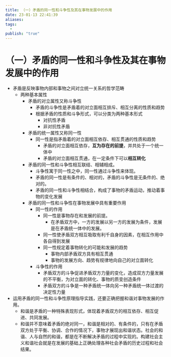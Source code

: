 ```yaml
---
title: （一）矛盾的同一性和斗争性及其在事物发展中的作用
date: 23-01-13 22:41:39
aliases: 
tags:
  - 
publish: "true"
---
```


# （一）矛盾的同一性和斗争性及其在事物发展中的作用

- 矛盾是反映事物内部和事物之间对立统一关系的哲学范畴
	- 两种基本属性
		- 矛盾的对立属性又称斗争性
			- 矛盾的斗争性是矛盾着的对立面相互排斥、相互分离的性质和趋势
			- 根据矛盾的性质和斗争形式，可以分类为两种基本形式
				- 对抗性矛盾
				- 非对抗性矛盾
		- 矛盾的统一属性又称同一性
			- 同一性是指矛盾着的对立面相互依存、相互贯通的性质和趋势
				- 矛盾的对立面相互依存，**互为存在的前提**，并共处于一个统一体中
				- 矛盾的对立面相互贯通，在一定条件下可以**相互转化**
		- 矛盾的同一性和斗争性相互联结、相辅相成。
			- 斗争性寓于同一性之中，同一性通过斗争性来体现。
			- 矛盾的同一性是有条件的、相对的，矛盾的斗争性是无条件的、绝对的。
			- 矛盾的同一性和斗争性相结合，构成了事物的矛盾运动，推动着事物的变化发展
		- 矛盾的同一性和斗争性在事物发展中具有重要作用
			- 同一性的作用
				- 同一性是事物存在和发展的前提。
					- 在矛盾双方中，一方的发展以另一方的发展为条件，发展是在矛盾统一体中的发展。
				- 同一性使矛盾双方相互吸取有利千自身的因素，在相互作用中各自得到发展
				- 同一性规定着事物转化的可能和发展的趋势
					- 事物内部矛盾双方具有相互贯通
					- 事物的发展方向、趋势有规律地向自己的对立面转化
			- 斗争性的作用
				- 矛盾双方的斗争促进矛盾双方力量的变化，造成双方力量发展的不平衡，为对立面的转化、事物的质变创造条件
				- 矛盾双方的斗争是一种矛盾统一体向另一种矛盾统一体过渡的决定性力量
- 运用矛盾的同一性和斗争性原理指导实践，还要正确把握和谐对事物发展的作用。
	- 和谐是矛盾的一种特殊表现形式，体现着矛盾双方的相互依存、相互促进、共同发展。
	- 和谐并不意味着矛盾的绝对同一，和谐是相对的、有条件的，只有在矛盾双方处于平衡、协调、合作的情况下，事物才展现出和谐状态。社会的和谐、人与自然的和谐，都是在不断解决矛盾的过程中实现的。构建社会主义和谐社会就是在发展的基础上正确处理各种社会矛盾的历史过程和社会结果。